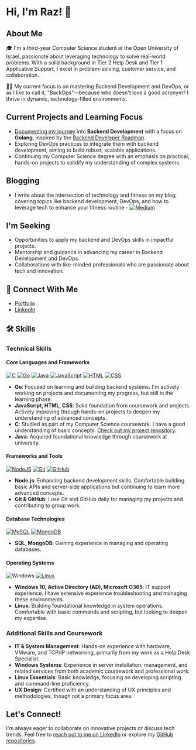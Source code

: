 # Hi, I'm Raz! 👋

## About Me

🎓 I'm a third-year Computer Science student at the Open University of Israel, passionate about leveraging technology to solve real-world problems. With a solid background in Tier 2 Help Desk and Tier 1 Applicative Support, I excel in problem-solving, customer service, and collaboration.

👨‍💻 My current focus is on mastering Backend Development and DevOps, or as I like to call it, "BackOps"—because who doesn't love a good acronym? I thrive in dynamic, technology-filled environments.

## Current Projects and Learning Focus
- [Documenting my journey](https://medium.com/@raz.devit) into **Backend Development** with a focus on **Golang**, inspired by the [Backend Developer Roadmap](https://roadmap.sh/backend).
- Exploring DevOps practices to integrate them with backend development, aiming to build robust, scalable applications.
- Continuing my Computer Science degree with an emphasis on practical, hands-on projects to solidify my understanding of complex systems.

## Blogging
- I write about the intersection of technology and fitness on my blog, covering topics like backend development, DevOps, and how to leverage tech to enhance your fitness routine -	[![Medium](https://img.shields.io/badge/Medium-black?logo=medium&logoColor=white)](https://medium.com/@raz.devit)

## I'm Seeking
- Opportunities to apply my backend and DevOps skills in impactful projects.
- Mentorship and guidance in advancing my career in Backend Development and DevOps.
- Collaborations with like-minded professionals who are passionate about tech and innovation.

## 🔗 Connect With Me
- [Portfolio](https://github.com/Raz-y)
- [LinkedIn](https://www.linkedin.com/in/raz-yehiel/)

## 🛠 Skills

### Technical Skills

#### Core Languages and Frameworks
[![C](https://img.shields.io/badge/C-00599C?logo=c&logoColor=white)](#)
[![Go](https://img.shields.io/badge/Go-%2300ADD8.svg?&logo=go&logoColor=white)](#)
[![Java](https://img.shields.io/badge/Java-%23ED8B00.svg?logo=openjdk&logoColor=white)](#)
[![JavaScript](https://img.shields.io/badge/JavaScript-F7DF1E?logo=javascript&logoColor=000)](#)
[![HTML](https://img.shields.io/badge/HTML-%23E34F26.svg?logo=html5&logoColor=white)](#)
[![CSS](https://img.shields.io/badge/CSS-1572B6?logo=css3&logoColor=fff)](#)


- **Go**: Focused on learning and building backend systems. I'm actively working on projects and documenting my progress, but still in the learning phase.
- **JavaScript, HTML, CSS**: Solid foundation from coursework and projects. Actively improving through hands-on projects to deepen my understanding of advanced concepts.
- **C**: Studied as part of my Computer Science coursework. I have a good understanding of basic concepts. [Check out my project repository](https://github.com/Raz-y/My-CS-Degree-Progress/tree/master/Second%20Year/Systems%20Programming%20Lab/Final%20Project/Assembler).
- **Java**: Acquired foundational knowledge through coursework at university.

#### Frameworks and Tools
[![NodeJS](https://img.shields.io/badge/Node.js-6DA55F?logo=node.js&logoColor=white)](#)
[![Git](https://img.shields.io/badge/Git-F05032?logo=git&logoColor=fff)](#)
[![GitHub](https://img.shields.io/badge/GitHub-%23121011.svg?logo=github&logoColor=white)](#)

- **Node.js**: Enhancing backend development skills. Comfortable building basic APIs and server-side applications but continuing to learn more advanced concepts.
- **Git & GitHub**: I use Git and GitHub daily for managing my projects and contributing to group work.

#### Database Technologies
[![MySQL](https://img.shields.io/badge/MySQL-4479A1?logo=mysql&logoColor=fff)](#)
[![MongoDB](https://img.shields.io/badge/MongoDB-%234ea94b.svg?logo=mongodb&logoColor=white)](#)

- **SQL, MongoDB**: Gaining experience in managing and operating databases.


#### Operating Systems
![Windows](https://img.shields.io/badge/-Windows-0078D6?style=flat-square&logo=windows&logoColor=white)
[![Linux](https://img.shields.io/badge/Linux-FCC624?logo=linux&logoColor=black)](#)

- **Windows 10, Active Directory (AD), Microsoft O365**: IT support experience. I have extensive experience troubleshooting and managing these environments.
- **Linux**: Building foundational knowledge in system operations. Comfortable with basic commands and scripting, but looking to deepen my expertise.

### Additional Skills and Coursework
- **IT & System Management**: Hands-on experience with hardware, VMware, and TCP/IP networking, primarily from my work as a Help Desk Specialist.
- **Windows Systems**: Experience in server installation, management, and related services from both academic coursework and professional work.
- **Linux Essentials**:  Basic knowledge, focusing on developing scripting and command-line proficiency.
- **UX Design**: Certified with an understanding of UX principles and methodologies, though not a primary focus area.


## Let's Connect!
I'm always eager to collaborate on innovative projects or discuss tech trends. Feel free to [reach out to me on LinkedIn](https://www.linkedin.com/in/raz-yehiel/) or explore my [GitHub repositories](https://github.com/Raz-y).




<!---
Raz-y/Raz-y is a ✨ special ✨ repository because its `README.md` (this file) appears on your GitHub profile.
You can click the Preview link to take a look at your changes.
--->
